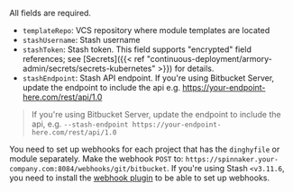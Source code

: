 All fields are required.

* `templateRepo`: VCS repository where module templates are located
* `stashUsername`: Stash username
* `stashToken`: Stash token. This field supports "encrypted" field references; see [Secrets]({{< ref "continuous-deployment/armory-admin/secrets/secrets-kubernetes" >}}) for details.
* `stashEndpoint`: Stash API endpoint. If you're using Bitbucket Server, update the endpoint to include the api e.g. https://your-endpoint-here.com/rest/api/1.0

>If you're using Bitbucket Server, update the endpoint to include the api, e.g. <!-- markdown-link-check-disable -->`--stash-endpoint https://your-endpoint-here.com/rest/api/1.0`<!-- markdown-link-check-enable-->

You need to set up webhooks for each project that has the `dinghyfile` or module separately. Make the webhook `POST` to: `https://spinnaker.your-company.com:8084/webhooks/git/bitbucket`. If you're using Stash `<v3.11.6`, you need to install the [webhook plugin](https://marketplace.atlassian.com/plugins/com.atlassian.stash.plugin.stash-web-post-receive-hooks-plugin/server/overview) to be able to set up webhooks.